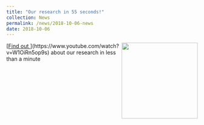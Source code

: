 ```yaml
---
title: "Our research in 55 seconds!"
collection: News
permalink: /news/2018-10-06-news
date: 2018-10-06
---
```

<img src="{{ '/images/astonwebbvideo.jpg'}}" width='200' align='right' />
[<u>Find out </u>](https://www.youtube.com/watch?v=W1OiRn5op9s) about our research in less than a minute
